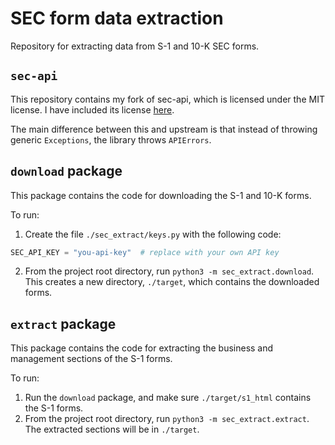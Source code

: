 # SEC form data extraction

Repository for extracting data from S-1 and 10-K SEC forms.

## `sec-api`
This repository contains my fork of sec-api, which is licensed under the MIT license.
I have included its license [here](./sec_api/LICENSE.md).

The main difference between this and upstream is that
instead of throwing generic `Exceptions`, the library throws `APIErrors`.

## `download` package
This package contains the code for downloading the S-1 and 10-K forms.

To run:
1. Create the file `./sec_extract/keys.py` with the following code:
```python
SEC_API_KEY = "you-api-key"  # replace with your own API key

```
2. From the project root directory, run `python3 -m sec_extract.download`.
This creates a new directory, `./target`, which contains the downloaded forms.

## `extract` package
This package contains the code for extracting the business and management sections of the S-1 forms.

To run:
1. Run the `download` package, and make sure `./target/s1_html` contains the S-1 forms.
2. From the project root directory, run `python3 -m sec_extract.extract`.
The extracted sections will be in `./target`.